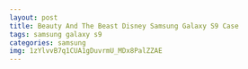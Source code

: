 ```yaml
---
layout: post
title: Beauty And The Beast Disney Samsung Galaxy S9 Case
tags: samsung galaxy s9
categories: samsung
img: 1zYlvvB7q1CUA1gDuvrmU_MDx8PalZZAE
---
```


